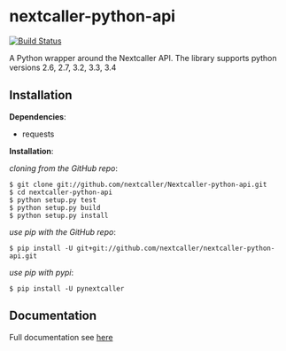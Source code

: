 nextcaller-python-api
=====================

[![Build Status](https://travis-ci.org/Nextcaller/nextcaller-python-api.svg?branch=master)](https://travis-ci.org/Nextcaller/nextcaller-python-api)

A Python wrapper around the Nextcaller API.
The library supports python versions 2.6, 2.7, 3.2, 3.3, 3.4

Installation
------------

**Dependencies**:

* requests

**Installation**:

*cloning from the GitHub repo*:

    $ git clone git://github.com/nextcaller/Nextcaller-python-api.git
    $ cd nextcaller-python-api
    $ python setup.py test
    $ python setup.py build
    $ python setup.py install

*use pip with the GitHub repo*:
    
    $ pip install -U git+git://github.com/nextcaller/nextcaller-python-api.git

*use pip with pypi*:

    $ pip install -U pynextcaller

Documentation
------------

Full documentation see [here](https://nextcaller.com/documentation/#/getting-started/python)

